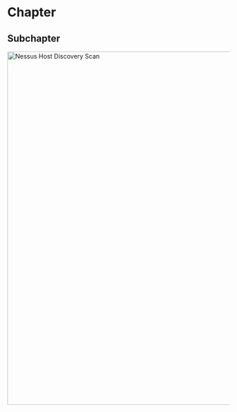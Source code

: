 # Chapter

## Subchapter

<img src="./images/Nessus_HostDiscoveryScan.png" alt="Nessus Host Discovery
Scan" width="800"/>

<!--
span style="color:green;font-weight:700;font-size:20px">
markdown color font styles
</span
-->
